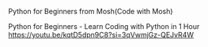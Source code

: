 Python for Beginners from Mosh(Code with Mosh)

Python for Beginners - Learn Coding with Python in 1 Hour 
https://youtu.be/kqtD5dpn9C8?si=3qVwmjGz-QEJvR4W
